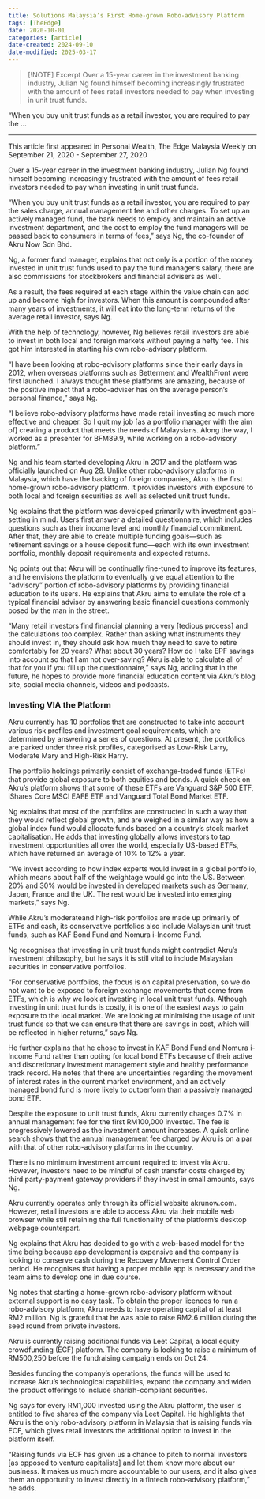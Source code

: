 ```yaml
---
title: Solutions Malaysia’s First Home-grown Robo-advisory Platform
tags: [TheEdge]
date: 2020-10-01
categories: [article]
date-created: 2024-09-10
date-modified: 2025-03-17
---
```


> [!NOTE] Excerpt
> Over a 15-year career in the investment banking industry, Julian Ng found himself becoming increasingly frustrated with the amount of fees retail investors needed to pay when investing in unit trust funds.

“When you buy unit trust funds as a retail investor, you are required to pay the …

---

This article first appeared in Personal Wealth, The Edge Malaysia Weekly on September 21, 2020 - September 27, 2020

Over a 15-year career in the investment banking industry, Julian Ng found himself becoming increasingly frustrated with the amount of fees retail investors needed to pay when investing in unit trust funds.

“When you buy unit trust funds as a retail investor, you are required to pay the sales charge, annual management fee and other charges. To set up an actively managed fund, the bank needs to employ and maintain an active investment department, and the cost to employ the fund managers will be passed back to consumers in terms of fees,” says Ng, the co-founder of Akru Now Sdn Bhd.

Ng, a former fund manager, explains that not only is a portion of the money invested in unit trust funds used to pay the fund manager’s salary, there are also commissions for stockbrokers and financial advisers as well.

As a result, the fees required at each stage within the value chain can add up and become high for investors. When this amount is compounded after many years of investments, it will eat into the long-term returns of the average retail investor, says Ng.

With the help of technology, however, Ng believes retail investors are able to invest in both local and foreign markets without paying a hefty fee. This got him interested in starting his own robo-advisory platform.

“I have been looking at robo-advisory platforms since their early days in 2012, when overseas platforms such as Betterment and WealthFront were first launched. I always thought these platforms are amazing, because of the positive impact that a robo-adviser has on the average person’s personal finance,” says Ng.

“I believe robo-advisory platforms have made retail investing so much more effective and cheaper. So I quit my job \[as a portfolio manager with the aim of\] creating a product that meets the needs of Malaysians. Along the way, I worked as a presenter for BFM89.9, while working on a robo-advisory platform.”

Ng and his team started developing Akru in 2017 and the platform was officially launched on Aug 28. Unlike other robo-advisory platforms in Malaysia, which have the backing of foreign companies, Akru is the first home-grown robo-advisory platform. It provides investors with exposure to both local and foreign securities as well as selected unit trust funds.

Ng explains that the platform was developed primarily with investment goal-setting in mind. Users first answer a detailed questionnaire, which includes questions such as their income level and monthly financial commitment. After that, they are able to create multiple funding goals—such as retirement savings or a house deposit fund—each with its own investment portfolio, monthly deposit requirements and expected returns.

Ng points out that Akru will be continually fine-tuned to improve its features, and he envisions the platform to eventually give equal attention to the “advisory” portion of robo-advisory platforms by providing financial education to its users. He explains that Akru aims to emulate the role of a typical financial adviser by answering basic financial questions commonly posed by the man in the street.

“Many retail investors find financial planning a very \[tedious process\] and the calculations too complex. Rather than asking what instruments they should invest in, they should ask how much they need to save to retire comfortably for 20 years? What about 30 years? How do I take EPF savings into account so that I am not over-saving? Akru is able to calculate all of that for you if you fill up the questionnaire,” says Ng, adding that in the future, he hopes to provide more financial education content via Akru’s blog site, social media channels, videos and podcasts.

### Investing VIA the Platform

Akru currently has 10 portfolios that are constructed to take into account various risk profiles and investment goal requirements, which are determined by answering a series of questions. At present, the portfolios are parked under three risk profiles, categorised as Low-Risk Larry, Moderate Mary and High-Risk Harry.

The portfolio holdings primarily consist of exchange-traded funds (ETFs) that provide global exposure to both equities and bonds. A quick check on Akru’s platform shows that some of these ETFs are Vanguard S&P 500 ETF, iShares Core MSCI EAFE ETF and Vanguard Total Bond Market ETF.

Ng explains that most of the portfolios are constructed in such a way that they would reflect global growth, and are weighed in a similar way as how a global index fund would allocate funds based on a country’s stock market capitalisation. He adds that investing globally allows investors to tap investment opportunities all over the world, especially US-based ETFs, which have returned an average of 10% to 12% a year.

“We invest according to how index experts would invest in a global portfolio, which means about half of the weightage would go into the US. Between 20% and 30% would be invested in developed markets such as Germany, Japan, France and the UK. The rest would be invested into emerging markets,” says Ng.

While Akru’s moderateand high-risk portfolios are made up primarily of ETFs and cash, its conservative portfolios also include Malaysian unit trust funds, such as KAF Bond Fund and Nomura i-Income Fund.

Ng recognises that investing in unit trust funds might contradict Akru’s investment philosophy, but he says it is still vital to include Malaysian securities in conservative portfolios.

“For conservative portfolios, the focus is on capital preservation, so we do not want to be exposed to foreign exchange movements that come from ETFs, which is why we look at investing in local unit trust funds. Although investing in unit trust funds is costly, it is one of the easiest ways to gain exposure to the local market. We are looking at minimising the usage of unit trust funds so that we can ensure that there are savings in cost, which will be reflected in higher returns,” says Ng.

He further explains that he chose to invest in KAF Bond Fund and Nomura i-Income Fund rather than opting for local bond ETFs because of their active and discretionary investment management style and healthy performance track record. He notes that there are uncertainties regarding the movement of interest rates in the current market environment, and an actively managed bond fund is more likely to outperform than a passively managed bond ETF.

Despite the exposure to unit trust funds, Akru currently charges 0.7% in annual management fee for the first RM100,000 invested. The fee is progressively lowered as the investment amount increases. A quick online search shows that the annual management fee charged by Akru is on a par with that of other robo-advisory platforms in the country.

There is no minimum investment amount required to invest via Akru. However, investors need to be mindful of cash transfer costs charged by third party-payment gateway providers if they invest in small amounts, says Ng.

Akru currently operates only through its official website akrunow.com. However, retail investors are able to access Akru via their mobile web browser while still retaining the full functionality of the platform’s desktop webpage counterpart.

Ng explains that Akru has decided to go with a web-based model for the time being because app development is expensive and the company is looking to conserve cash during the Recovery Movement Control Order period. He recognises that having a proper mobile app is necessary and the team aims to develop one in due course.

Ng notes that starting a home-grown robo-advisory platform without external support is no easy task. To obtain the proper licences to run a robo-advisory platform, Akru needs to have operating capital of at least RM2 million. Ng is grateful that he was able to raise RM2.6 million during the seed round from private investors.

Akru is currently raising additional funds via Leet Capital, a local equity crowdfunding (ECF) platform. The company is looking to raise a minimum of RM500,250 before the fundraising campaign ends on Oct 24.

Besides funding the company’s operations, the funds will be used to increase Akru’s technological capabilities, expand the company and widen the product offerings to include shariah-compliant securities.

Ng says for every RM1,000 invested using the Akru platform, the user is entitled to five shares of the company via Leet Capital. He highlights that Akru is the only robo-advisory platform in Malaysia that is raising funds via ECF, which gives retail investors the additional option to invest in the platform itself.

“Raising funds via ECF has given us a chance to pitch to normal investors \[as opposed to venture capitalists\] and let them know more about our business. It makes us much more accountable to our users, and it also gives them an opportunity to invest directly in a fintech robo-advisory platform,” he adds.
